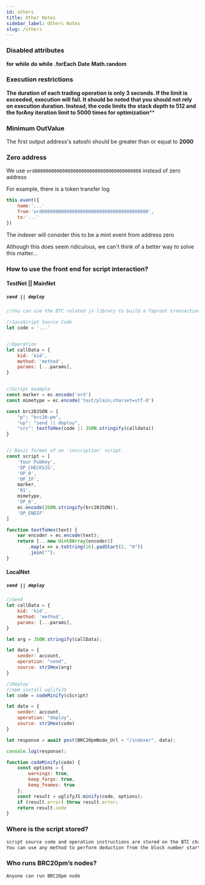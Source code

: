 ```yaml
---
id: others 
title: Other Notes
sidebar_label: Others Notes
slug: /others 
---
```


### Disabled attributes
**for**
**while**
**do while**
**.forEach**
**Date**
**Math.random**

### Execution restrictions
**The duration of each trading operation is only 3 seconds. If the limit is exceeded, execution will fail. It should be noted that you should not rely on execution duration. Instead, the code limits the stack depth to 512 and the forAny iteration limit to 5000 times for optimization****


### Minimum OutValue
The first output address's satoshi should be greater than or equal to **2000**

### Zero address

We use ``ord000000000000000000000000000000000000000`` instead of zero address

For example, there is a token transfer log

```javascript
this.event({
	name:'...'
	from:'ord000000000000000000000000000000000000000',
	to:'...'
})
```

The indexer will consider this to be a mint event from address zero

Although this does seem ridiculous, we can't think of a better way to solve this matter...


### How to use the front end for script interaction?

#### TestNet || MainNet

##### `send || deploy`

```javascript
//You can use the BTC related js library to build a Taproot transaction that complies with the BRC20pm protocol rules and broadcast it to the chain.

//JavaScript Source Code
let code = '...'


//Operation
let callData = {
	kid: 'kid',
	method: 'method',
	params: [...params],
}


//Script example
const marker = ec.encode('ord')
const mimetype = ec.encode('text/plain;charset=utf-8')

const brc20JSON = {
	"p": "brc20-pm",
	"op": "send || deploy",
	"src": textToHex(code || JSON.stringify(calldata))
}


// Basic format of an 'inscription' script.
const script = [
	'Your PubKey',
	'OP_CHECKSIG',
	'OP_0',
	'OP_IF',
	marker,
	'01',
	mimetype,
	'OP_0',
	ec.encode(JSON.stringify(brc20JSON)),
	'OP_ENDIF'
]

function textToHex(text) {
	var encoder = ec.encode(text);
	return [...new Uint8Array(encoder)]
		.map(x => x.toString(16).padStart(2, "0"))
		.join("");
}

```



#### LocalNet

##### `send || deploy`

```javascript
//Send
let callData = {
	kid: 'kid',
	method: 'method',
	params: [...params],
}

let arg = JSON.stringify(callData);

let data = {
	sender: account,
	operation: "send",
	source: str2Hex(arg)
}

//Deploy
//npm install uglifyJS
let code = codeMinify(cScript)

let data = {
	sender: account,
	operation: "deploy",
	source: str2Hex(code)
}

let response = await post(BRC20pmNode_Url + "/indexer", data);

console.log(response);

function codeMinify(code) {
	const options = {
		warnings: true,
		keep_fargs: true,
		keep_fnames: true
	};
	const result = uglifyJS.minify(code, options);
	if (result.error) throw result.error;
	return result.code
}
```

### Where is the script stored?

```bash
script source code and operation instructions are stored on the BTC chain
You can use any method to perform deduction from the block number starting from BRC20pm to the latest block number to obtain the latest results.
```



### Who runs BRC20pm’s nodes?

```bash
Anyone can run BRC20pm node
```
